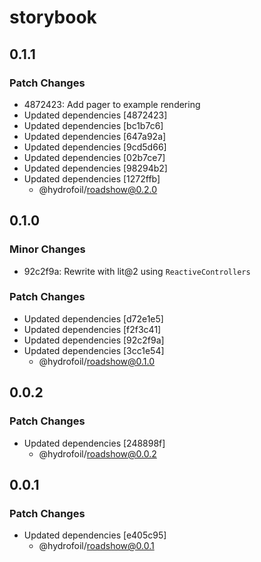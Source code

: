 # storybook

## 0.1.1

### Patch Changes

- 4872423: Add pager to example rendering
- Updated dependencies [4872423]
- Updated dependencies [bc1b7c6]
- Updated dependencies [647a92a]
- Updated dependencies [9cd5d66]
- Updated dependencies [02b7ce7]
- Updated dependencies [98294b2]
- Updated dependencies [1272ffb]
  - @hydrofoil/roadshow@0.2.0

## 0.1.0

### Minor Changes

- 92c2f9a: Rewrite with lit@2 using `ReactiveControllers`

### Patch Changes

- Updated dependencies [d72e1e5]
- Updated dependencies [f2f3c41]
- Updated dependencies [92c2f9a]
- Updated dependencies [3cc1e54]
  - @hydrofoil/roadshow@0.1.0

## 0.0.2

### Patch Changes

- Updated dependencies [248898f]
  - @hydrofoil/roadshow@0.0.2

## 0.0.1

### Patch Changes

- Updated dependencies [e405c95]
  - @hydrofoil/roadshow@0.0.1
